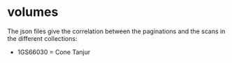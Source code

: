 # volumes

The json files give the correlation between the paginations and the scans in the different collections:

- 1GS66030 = Cone Tanjur
